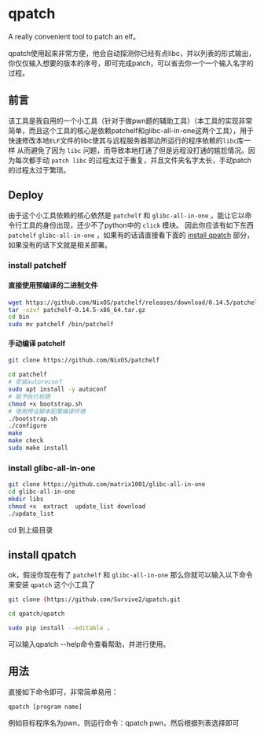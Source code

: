 # qpatch
A really convenient tool to patch an elf。

qpatch使用起来非常方便，他会自动探测你已经有点libc，并以列表的形式输出，你仅仅输入想要的版本的序号，即可完成patch，可以省去你一个一个输入名字的过程。
## 前言

该工具是我自用的一个小工具（针对于做pwn题的辅助工具）（本工具的实现非常简单，而且这个工具的核心是依赖patchelf和glibc-all-in-one这两个工具），用于快速修改本地`ELF`文件的libc使其与远程服务器那边所运行的程序依赖的`libc`库一样
从而避免了因为 `libc` 问题，而导致本地打通了但是远程没打通的尴尬情况。因为每次都手动 `patch libc` 的过程太过于重复，并且文件夹名字太长，手动patch的过程太过于繁琐。

## Deploy

由于这个小工具依赖的核心依然是 `patchelf` 和 `glibc-all-in-one` ，能让它以命令行工具的身份出现，还少不了python中的 `click` 模块。
因此你应该有如下东西 `patchelf`   `glibc-all-in-one` ，如果有的话请直接看下面的 [install qpatch](#install-qpatch) 部分，如果没有的话下文就是相关部署。

### install patchelf

#### 直接使用预编译的二进制文件

```bash
wget https://github.com/NixOS/patchelf/releases/download/0.14.5/patchelf-0.14.5-x86_64.tar.gz
tar -xzvf patchelf-0.14.5-x86_64.tar.gz
cd bin
sudo mv patchelf /bin/patchelf
```

#### 手动编译 patchelf

```bash
git clone https://github.com/NixOS/patchelf

cd patchelf
# 安装autoreconf
sudo apt install -y autoconf
# 赋予执行权限
chmod +x bootstrap.sh
# 使用预设脚本配置编译环境
./bootstrap.sh
./configure
make
make check
sudo make install
```



### install glibc-all-in-one

```bash
git clone https://github.com/matrix1001/glibc-all-in-one
cd glibc-all-in-one
mkdir libs
chmod +x  extract  update_list download
./update_list
```

cd 到上级目录

## install qpatch
ok，假设你现在有了 `patchelf` 和 `glibc-all-in-one`  那么你就可以输入以下命令来安装 `qpatch` 这个小工具了 
```bash
git clone (https://github.com/Survive2/qpatch.git

cd qpatch/qpatch

sudo pip install --editable .

```

可以输入qpatch --help命令查看帮助，并进行使用。

## 用法
直接如下命令即可，非常简单易用：
```bash
qpatch [program name]
```
例如目标程序名为pwn，则运行命令：qpatch pwn，然后根据列表选择即可
